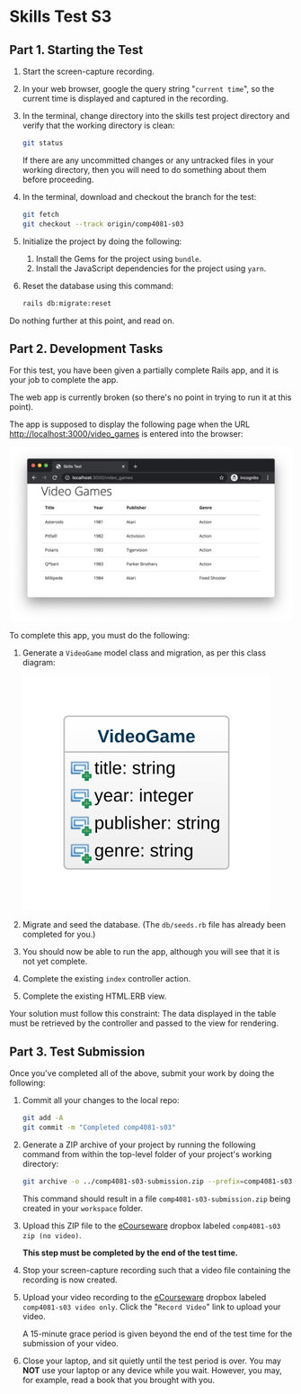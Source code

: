 # Skills Test S3

## Part 1. Starting the Test

1. Start the screen-capture recording.

1. In your web browser, google the query string "`current time`", so the current time is displayed and captured in the recording.

1. In the terminal, change directory into the skills test project directory and verify that the working directory is clean:

    ```bash
    git status
    ```

    If there are any uncommitted changes or any untracked files in your working directory, then you will need to do something about them before proceeding.

1. In the terminal, download and checkout the branch for the test:

    ```bash
    git fetch
    git checkout --track origin/comp4081-s03
    ```

1. Initialize the project by doing the following:
   1. Install the Gems for the project using `bundle`.
   1. Install the JavaScript dependencies for the project using `yarn`.

1. Reset the database using this command:

    ```bash
    rails db:migrate:reset
    ```

Do nothing further at this point, and read on.

## Part 2. Development Tasks

For this test, you have been given a partially complete Rails app, and it is your job to complete the app.

The web app is currently broken (so there's no point in trying to run it at this point).

The app is supposed to display the following page when the URL <http://localhost:3000/video_games> is entered into the browser:

![A screen shot of a webpage](./comp4081-s03_after_page.png)

To complete this app, you must do the following:

1. Generate a `VideoGame` model class and migration, as per this class diagram:

   ![A UML class diagram](./comp4081-s03_class_diagram.svg)

1. Migrate and seed the database. (The `db/seeds.rb` file has already been completed for you.)

1. You should now be able to run the app, although you will see that it is not yet complete.

1. Complete the existing `index` controller action.

1. Complete the existing HTML.ERB view.

Your solution must follow this constraint: The data displayed in the table must be retrieved by the controller and passed to the view for rendering.

## Part 3. Test Submission

Once you've completed all of the above, submit your work by doing the following:

1. Commit all your changes to the local repo:

    ```bash
    git add -A
    git commit -m "Completed comp4081-s03"
    ```

1. Generate a ZIP archive of your project by running the following command from within the top-level folder of your project's working directory:

    ```bash
    git archive -o ../comp4081-s03-submission.zip --prefix=comp4081-s03-submission/ HEAD
    ```

    This command should result in a file `comp4081-s03-submission.zip` being created in your `workspace` folder.

1. Upload this ZIP file to the [eCourseware](https://elearn.memphis.edu/) dropbox labeled `comp4081-s03 zip (no video)`.

    **This step must be completed by the end of the test time.**

1. Stop your screen-capture recording such that a video file containing the recording is now created.

1. Upload your video recording to the [eCourseware](https://elearn.memphis.edu/) dropbox labeled `comp4081-s03 video only`. Click the "`Record Video`" link to upload your video.

    A 15-minute grace period is given beyond the end of the test time for the submission of your video.

1. Close your laptop, and sit quietly until the test period is over. You may **NOT** use your laptop or any device while you wait. However, you may, for example, read a book that you brought with you.